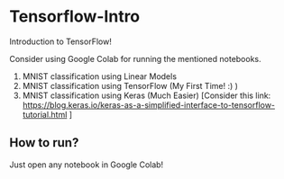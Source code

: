 # Tensorflow-Intro
Introduction to TensorFlow! 

Consider using Google Colab for running the mentioned notebooks.
1. MNIST classification using Linear Models 
2. MNIST classification using TensorFlow (My First Time! :) )
3. MNIST classification using Keras (Much Easier) [Consider this link: https://blog.keras.io/keras-as-a-simplified-interface-to-tensorflow-tutorial.html ]

## How to run?
Just open any notebook in Google Colab!
